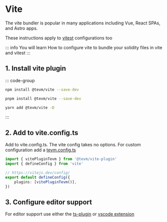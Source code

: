 # Vite

The vite bundler is popular in many applications including Vue, React SPAs, and Astro apps.

These instructions apply to [vitest](todo.link) configurations too

::: info You will learn
How to configure vite to bundle your solidity files in vite and vitest
:::

## 1. Install vite plugin

::: code-group

```bash [npm]
npm install @tevm/vite --save-dev
```

```bash [pnpm]
pnpm install @tevm/vite --save-dev
```

```bash [yarn]
yarn add @tevm/vite -D
```

:::

## 2. Add to vite.config.ts

Add to vite.config.ts.  The vite config takes no options.  For custom configuration add a [tevm.config.ts](../reference/config.md)

```typescript vite.config.ts
import { vitePluginTevm } from '@tevm/vite-plugin'
import { defineConfig } from 'vite'

// https://vitejs.dev/config/
export default defineConfig({
	plugins: [vitePluginTevm()],
})
```

## 3. Configure editor support

For editor support use either the [ts-plugin](../tutorial/typescript) or [vscode extension](../guides/vscode)

